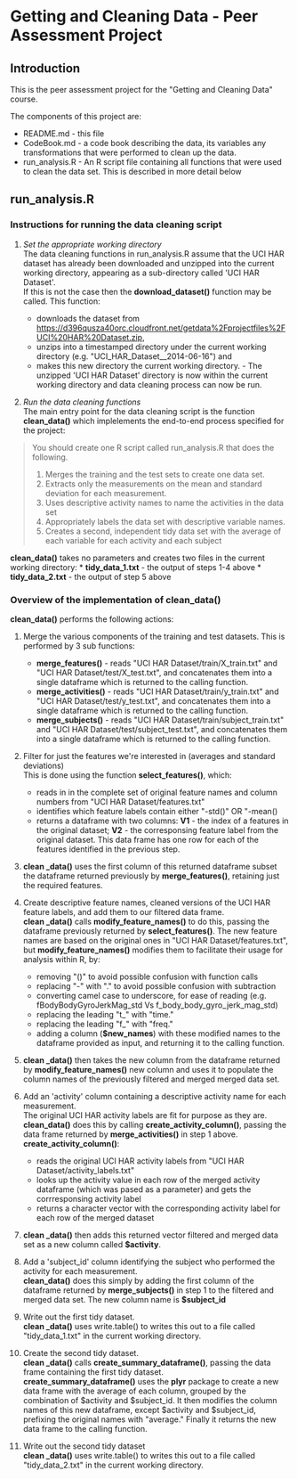 # Getting and Cleaning Data - Peer Assessment Project


## Introduction

This is the peer assessment project for the  "Getting and Cleaning Data" course.

The components of this project are:
* README.md - this file
* CodeBook.md - a code book describing the data, its variables any transformations that were performed to clean up the data.
* run_analysis.R - An R script file containing all functions that were used to clean the data set. This is described in more detail below
 
## run_analysis.R

### Instructions for running the data cleaning script
1. _Set the appropriate working directory_   
The data cleaning functions in run_analysis.R assume that the UCI HAR dataset has already been downloaded and unzipped into the current working directory, appearing as a sub-directory called 'UCI HAR Dataset'.  
If this is not the case then the **download_dataset()** function may be called. This function:
    * downloads the dataset from https://d396qusza40orc.cloudfront.net/getdata%2Fprojectfiles%2FUCI%20HAR%20Dataset.zip,
    * unzips into a timestamped directory under the current working directory (e.g. "UCI_HAR_Dataset__2014-06-16") and 
    * makes this new directory the current working directory.  - The unzipped 'UCI HAR Dataset' directory is now within the current working directory and data cleaning process can now be run.  

2. _Run the data cleaning functions_  
The main entry point for the data cleaning script is the function **clean_data()** which implelements the end-to-end process specified  for the project:
> You should create one R script called run_analysis.R that does the following.   
> 1. Merges the training and the test sets to create one data set.  
> 2. Extracts only the measurements on the mean and standard deviation for each measurement.   
> 3. Uses descriptive activity names to name the activities in the data set  
> 4. Appropriately labels the data set with descriptive variable names.   
> 5. Creates a second, independent tidy data set with the average of each variable for each activity and each subject  

  **clean_data()** takes no parameters and creates two files in the current working directory:
    * **tidy_data_1.txt** - the output of steps 1-4 above
    * **tidy_data_2.txt** - the output of step 5 above
    
### Overview of the implementation of clean_data()
**clean_data()** performs the following actions:

1. Merge the various components of the training and test datasets. This is performed by 3 sub functions:  
    * **merge_features()** - reads "UCI HAR Dataset/train/X_train.txt" and "UCI HAR Dataset/test/X_test.txt", and concatenates them into a single dataframe which is returned to the calling function.  
    * **merge_activities()** - reads "UCI HAR Dataset/train/y_train.txt" and "UCI HAR Dataset/test/y_test.txt", and concatenates them into a single dataframe which is returned to the calling function.  
    * **merge_subjects()** - reads "UCI HAR Dataset/train/subject_train.txt" and "UCI HAR Dataset/test/subject_test.txt", and concatenates them into a single dataframe which is returned to the calling function.

2. Filter for just the features we're interested in (averages and standard deviations)  
This is done using the function **select_features()**, which:
    * reads in in the complete set of original feature names and column numbers from "UCI HAR Dataset/features.txt"
    * identifies which feature labels contain either "-std()" OR "-mean()
    * returns a dataframe with two columns: **V1** - the index of a features in the original dataset; **V2** - the corresponsing feature label from the original dataset. This data frame has one row for each of the features identified in the previous step.  

3. **clean _data()** uses the first column of this returned dataframe subset the dataframe returned previously by **merge_features()**, retaining just the required features.

4. Create descriptive feature names, cleaned versions of the UCI HAR feature labels, and add them to our filtered data frame.  
**clean _data()** calls **modify_feature_names()** to do this, passing the dataframe previously returned by **select_features()**. The new feature names are based on the original ones in "UCI HAR Dataset/features.txt", but **modify_feature_names()** modifies them to facilitate their usage for analysis within R, by:  
    * removing "()" to avoid possible confusion with function calls
    * replacing "-" with "." to avoid possible confusion with subtraction
    * converting camel case to underscore, for ease of reading (e.g. fBodyBodyGyroJerkMag_std Vs f_body_body_gyro_jerk_mag_std)
    * replacing  the leading "t_" with "time."
     * replacing the leading "f_" with "freq."
    * adding a column (**$new_names**) with these modified names to the dataframe provided as input, and returning it to the calling function.

5. **clean _data()** then takes the new column from the dataframe returned by **modify_feature_names()** new column and uses it to populate the column names of the previously filtered and merged merged data set.

6. Add an 'activity' column containing a descriptive activity name for each measurement.  
The original UCI HAR activity labels are fit for purpose as they are.  
**clean_data()** does this by calling **create_activity_column()**, passing the data frame returned by **merge_activities()** in step 1 above.  
**create_activity_column()**:
    * reads the  original UCI HAR activity labels from "UCI HAR Dataset/activity_labels.txt"
    * looks up the activity value in each row of the merged activity dataframe (which was pased as a parameter) and gets the corrresponsing activity label
    * returns a character vector with the corresponding activity label for each row of the merged dataset

7. **clean _data()** then adds this returned vector filtered and merged data set as a new column called **$activity**.

8. Add a 'subject_id' column identifying the subject who performed the activity for each  measurement.  
**clean_data()** does this simply by adding the first column of the dataframe returned by **merge_subjects()** in step 1 to the filtered and merged data set. The new column name is **$subject_id**

9. Write out the first tidy dataset.  
**clean _data()** uses  write.table() to writes this out to a file called "tidy_data_1.txt" in the current working directory.

10. Create the second tidy dataset.  
**clean _data()** calls **create_summary_dataframe()**, passing the data frame containing the first tidy dataset.  
**create_summary_dataframe()** uses the **plyr** package to create a new data frame with the average of each column, grouped by the combination of $activity and $subject_id. It then modifies the column names of this new dataframe, except $activity and $subject_id, prefixing the original names with "average." Finally it returns the new data frame to the calling function.

11. Write out the second tidy dataset  
**clean _data()** uses  write.table() to writes this out to a file called "tidy_data_2.txt" in the current working directory.
